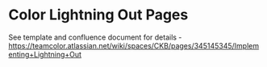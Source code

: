 # Color Lightning Out Pages

See template and confluence document for details - https://teamcolor.atlassian.net/wiki/spaces/CKB/pages/345145345/Implementing+Lightning+Out

